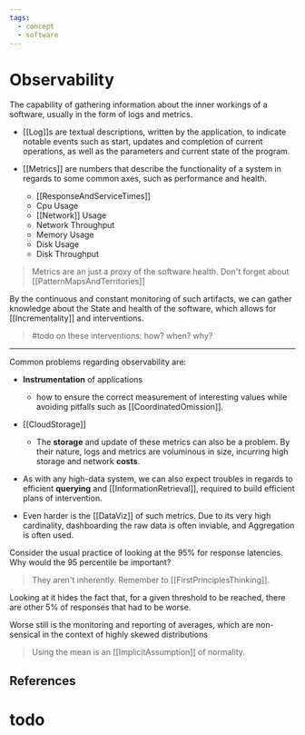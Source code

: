 ```yaml
---
tags:
  - concept
  - software
---
```


# Observability

The capability of gathering information about the inner workings of a software, usually in the form of logs and metrics.

- \[\[Log]]s are textual descriptions, written by the application, to indicate notable events such as start, updates and completion of current operations, as well as the parameters and current state of the program.

- \[\[Metrics]] are numbers that describe the functionality of a system in regards to some common axes, such as performance and health.
  - \[\[ResponseAndServiceTimes]]
  - Cpu Usage
  - \[\[Network]] Usage
  - Network Throughput
  - Memory Usage
  - Disk Usage
  - Disk Throughput

> Metrics are an just a proxy of the software health. Don't forget about \[\[PatternMapsAndTerritories]]

By the continuous and constant monitoring of such artifacts, we can gather knowledge about the State and health of the software, which allows for \[\[Incrementality]] and interventions.

> \#todo on these interventions: how? when? why?

___

Common problems regarding observability are:

- **Instrumentation** of applications
  - how to ensure the correct measurement of interesting values while avoiding pitfalls such as \[\[CoordinatedOmission]].

- \[\[CloudStorage]]
  - The **storage** and update of these metrics can also be a problem. By their nature, logs and metrics are voluminous in size, incurring high storage and network **costs**.

- As with any high-data system, we can also expect troubles in regards to efficient **querying** and \[\[InformationRetrieval]], required to build efficient plans of intervention.

- Even harder is the \[\[DataViz]] of such metrics. Due to its very high cardinality, dashboarding the raw data is often inviable, and Aggregation is often used.

Consider the usual practice of looking at the 95% for response latencies. Why would the 95 percentile be important?

> They aren't inherently. Remember to \[\[FirstPrinciplesThinking]].

Looking at it hides the fact that, for a given threshold to be reached, there are other 5% of responses that had to be worse.

Worse still is the monitoring and reporting of averages, which are non-sensical in the context of highly skewed distributions

> Using the mean is an \[\[ImplicitAssumption]] of normality.

## References

# todo
